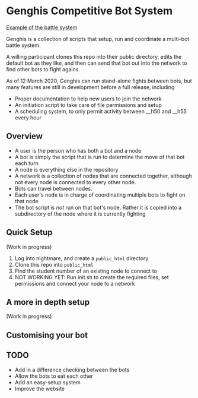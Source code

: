 # Genghis Competitive Bot System
[Example of the battle system](https://people.cs.uct.ac.za/~KNXBOY001/genghis/)

Genghis is a collection of scripts that setup, run and coordinate a multi-bot battle system.

A willing participant clones this repo into their public directory, edits the default bot as 
they like, and then can send that bot out into the network to find other bots to fight agains.

As of 12 March 2020, Genghis can run stand-alone fights between bots, but many features are still
in development before a full release, including

* Proper documentation to help new users to join the network
* An initiation script to take care of file permissions and setup
* A scheduling system, to only permit activity between \_\_h50 and \_\_h55 every hour

## Overview 

* A user is the person who has both a bot and a node
* A bot is simply the script that is run to determine the move of that bot each turn
* A node is everything else in the repository
* A network is a collection of nodes that are connected together, although not every node is connected
to every other node.
* Bots can travel between nodes.
* Each user's node is in charge of coordinating multiple bots to fight on that node
* The bot script is _not_ run on that bot's node. Rather it is copied into a subdirectory
of the node where it is currently fighting


## Quick Setup
(Work in progress)
1. Log into nightmare, and create a `public_html` directory
2. Clone this repo into `public_html`
3. Find the student number of an existing node to connect to
3. NOT WORKING YET: Run init.sh to create the required files, set permissions and connect your node to a network


## A more in depth setup
(Work in progress)

## Customising your bot



## TODO
* Add in a difference checking between the bots
* Allow the bots to eat each other
* Add an easy-setup system
* Improve the website
